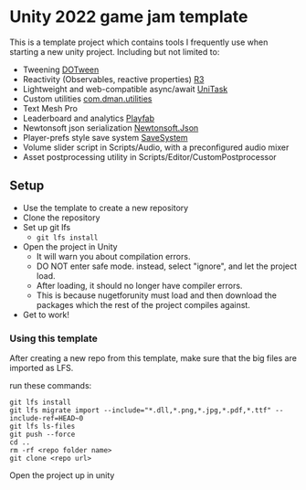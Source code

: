 # Unity 2022 game jam template

This is a template project which contains tools I frequently use when starting a new unity project. 
Including but not limited to:

- Tweening [DOTween](https://dotween.demigiant.com)
- Reactivity (Observables, reactive properties) [R3](https://github.com/Cysharp/R3)
- Lightweight and web-compatible async/await [UniTask](https://github.com/Cysharp/UniTask)
- Custom utilities [com.dman.utilities](https://github.com/dsmiller95/DmanUtilities/tree/master/Assets/UtilityScripts/com.dman.utilities)
- Text Mesh Pro
- Leaderboard and analytics [Playfab](https://learn.microsoft.com/en-us/gaming/playfab/sdks/unity3d/quickstart)
- Newtonsoft json serialization [Newtonsoft.Json](https://www.newtonsoft.com/json)
- Player-prefs style save system [SaveSystem](Assets/PluginsDev/SaveSystem/README.md)
- Volume slider script in Scripts/Audio, with a preconfigured audio mixer
- Asset postprocessing utility in Scripts/Editor/CustomPostprocessor


## Setup

- Use the template to create a new repository
- Clone the repository
- Set up git lfs
  - `git lfs install`
- Open the project in Unity
  - It will warn you about compilation errors.
  - DO NOT enter safe mode. instead, select "ignore", and let the project load.
  - After loading, it should no longer have compiler errors.
  - This is because nugetforunity must load and then download the packages which the rest of the project compiles against.
- Get to work!


### Using this template 

After creating a new repo from this template, make sure that the big files are imported as LFS.

run these commands:
```
git lfs install
git lfs migrate import --include="*.dll,*.png,*.jpg,*.pdf,*.ttf" --include-ref=HEAD~0
git lfs ls-files
git push --force
cd ..
rm -rf <repo folder name>
git clone <repo url>
```

Open the project up in unity